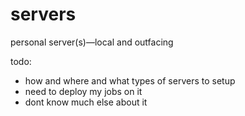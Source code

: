 # servers
personal server(s)—local and outfacing

todo:
- how and where and what types of servers to setup
- need to deploy my jobs on it
- dont know much else about it